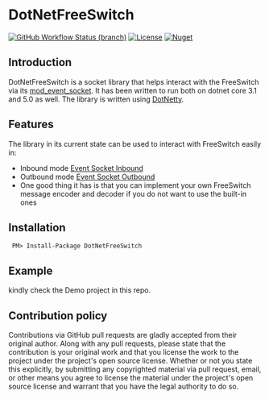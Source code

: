 DotNetFreeSwitch
========================================

[![GitHub Workflow Status (branch)](https://img.shields.io/github/workflow/status/distrost/DotNetFreeSwitch/build/trunk?style=flat-square)](https://github.com/distrost/ModFreeSwitch/actions/workflows/ci.yml)
[![License](https://img.shields.io/badge/License-Apache%202.0-blue.svg?style=flat-square)](https://opensource.org/licenses/Apache-2.0)
[![Nuget](https://img.shields.io/nuget/v/DotNetFreeSwitch?style=flat-square)](https://www.nuget.org/packages/DotNetFreeSwitch/)


## **Introduction**

DotNetFreeSwitch is a socket library that helps interact with the FreeSwitch via its [mod_event_socket](https://freeswitch.org/confluence/display/FREESWITCH/mod_event_socket). 
It has been written to run both on dotnet core 3.1 and 5.0 as well. The library is written using [DotNetty](https://github.com/Azure/DotNetty).

## **Features**

The library in its current state can be used to interact with FreeSwitch easily in:
* Inbound mode [Event Socket Inbound](https://freeswitch.org/confluence/display/FREESWITCH/mod_event_socket#mod_event_socket-Inbound)
* Outbound mode [Event Socket Outbound](https://wiki.freeswitch.org/wiki/Event_Socket_Outbound)
* One good thing it has is that you can implement your own FreeSwitch message encoder and decoder if you do not want to use the built-in ones


## **Installation**

```
 PM> Install-Package DotNetFreeSwitch
```

## **Example**

kindly check the Demo project in this repo.

## Contribution policy ##

Contributions via GitHub pull requests are gladly accepted from their original author. Along with
any pull requests, please state that the contribution is your original work and that you license
the work to the project under the project's open source license. Whether or not you state this
explicitly, by submitting any copyrighted material via pull request, email, or other means you
agree to license the material under the project's open source license and warrant that you have the
legal authority to do so.
